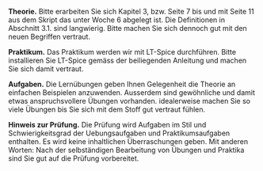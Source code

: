__Theorie.__ 
Bitte erarbeiten Sie sich Kapitel 3, bzw. Seite 7 bis und mit Seite 11 aus dem Skript das unter Woche 6 abgelegt ist. Die Definitionen in Abschnitt 3.1. sind langwierig. Bitte machen Sie sich dennoch gut mit den neuen Begriffen vertraut.

__Praktikum.__
Das Praktikum werden wir mit LT-Spice durchführen. Bitte installieren Sie LT-Spice gemäss der beiliegenden Anleitung und machen Sie sich damit vertraut.

__Aufgaben.__
Die Lernübungen geben Ihnen Gelegenheit die Theorie an einfachen Beispielen anzuwenden. Ausserdem sind gewöhnliche und damit etwas anspruchsvollere Übungen vorhanden. idealerweise machen Sie so viele Übungen bis Sie sich mit dem Stoff gut vertraut fühlen.

__Hinweis zur Prüfung.__ 
Die Prüfung wird Aufgaben im Stil und Schwierigkeitsgrad der Uebungsaufgaben und Praktikumsaufgaben enthalten. Es wird keine inhaltlichen Überraschungen geben. Mit anderen Worten: Nach der selbständigen Bearbeitung von Übungen und Praktika sind Sie gut auf die Prüfung vorbereitet.
